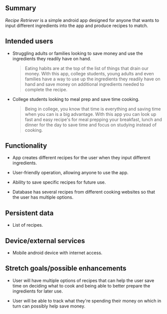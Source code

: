 ## Summary

<i> Recipe Retriever </i> is a simple android app designed for anyone that wants to input different ingredients into the app and produce recipes to match.

## Intended users

* Struggling adults or families looking to save money and use the ingredients they readily have on hand.

  > Eating habits are at the top of the list of things that drain our money. With this app, college students, young adults and even families have a way to use up the ingredients they readily have on hand and save money on additional ingredients needed to complete the recipe.
    
* College students looking to meal prep and save time cooking.

    > Being in college, you know that time is everything and saving time when you can is a big advantage. With this app you can look up fast and easy recipe's for meal prepping your breakfast, lunch and dinner for the day to save time and focus on studying instead of cooking.
    
## Functionality

* App creates different recipes for the user when they input different ingredients.

* User-friendly operation, allowing anyone to use the app.

* Ability to save specific recipes for future use.

* Database has several recipes from different cooking websites so that the user has multiple options.

## Persistent data

* List of recipes. 

## Device/external services

* Mobile android device with internet access.

## Stretch goals/possible enhancements 

* User will have multiple options of recipes that can help the user save time on deciding what to cook and being able to better prepare the ingredients for later use.

* User will be able to track what they're spending their money on which in turn can possibly help save money.